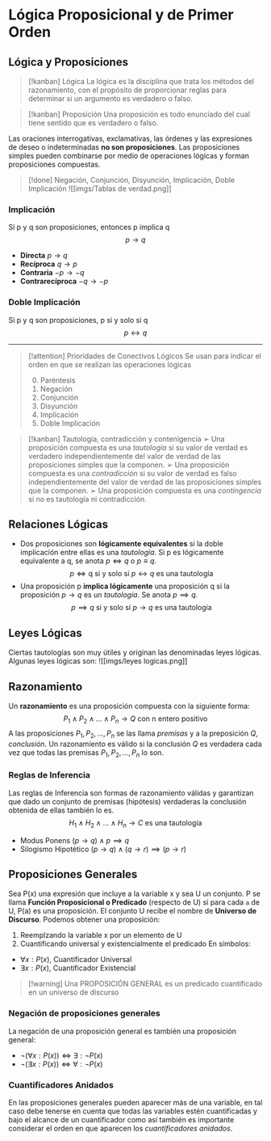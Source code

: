 # Lógica Proposicional y de Primer Orden
## Lógica y Proposiciones
> [!kanban] Lógica
> La lógica es la disciplina que trata los métodos del razonamiento, con el propósito de proporcionar reglas para determinar si un argumento es verdadero o falso.

> [!kanban] Proposición
> Una proposición es todo enunciado del cual tiene sentido que es verdadero o falso.

Las oraciones interrogativas, exclamativas, las órdenes y las expresiones de deseo o indeterminadas **no son proposiciones**.
Las proposiciones simples pueden combinarse por medio de operaciones lógicas y forman proposiciones compuestas.

> [!done] Negación, Conjunción, Disyunción, Implicación, Doble Implicación
> ![[imgs/Tablas de verdad.png]]
### Implicación
Si p y q son proposiciones, entonces p implica q
$$ 
p \to q
$$
- **Directa** $p \to q$
- **Recíproca** $q \to p$
- **Contraria** $-p \to -q$
- **Contrarecíproca** $-q \to -p$
### Doble Implicación
Si p y q son proposiciones, p si y solo si q
$$ p \leftrightarrow q$$

---

>[!attention] Prioridades de Conectivos Lógicos
Se usan para indicar el orden en que se realizan las operaciones lógicas
> 
> 0. Paréntesis
> 1. Negación
> 2. Conjunción
> 3. Disyunción
> 4. Implicación
> 5. Doble Implicación

> [!kanban] Tautología, contradicción y contenigencia
> ➢ Una proposición compuesta es una *tautología* si su valor de verdad es verdadero independientemente del valor de verdad de las proposiciones simples que la componen.
> ➢ Una proposición compuesta es una *contradicción* si su valor de verdad es falso independientemente del valor de verdad de las proposiciones simples que la componen.
> ➢ Una proposición compuesta es una *contingencia* si no es tautología ni contradicción.

## Relaciones Lógicas 
- Dos proposiciones son **lógicamente equivalentes** si la doble implicación entre ellas es una *tautología*. Si p es lógicamente equivalente a q, se anota $p\Leftrightarrow q$ o $p\equiv q$.
$$p\Leftrightarrow \text{q si y solo si }p\leftrightarrow q \text{ es una tautología}$$
- Una proposición p **implica lógicamente** una proposición q si la proposición $p → q$ es un *tautología*. Se anota $p\implies q$.
$$p\implies q \text{ si y solo si }p\to q \text{ es una tautología}$$
## Leyes Lógicas
Ciertas tautologías son muy útiles y originan las denominadas leyes lógicas. Algunas leyes lógicas son:
![[imgs/leyes logicas.png]]
## Razonamiento
Un **razonamiento** es una proposición compuesta con la siguiente forma:
$$P_{1}\wedge P_{2} \wedge \dots \wedge P_{n} \to Q \text{ con n entero positivo}$$
A las proposiciones $P_{1}, P_{2}, \dots, P_{n}$ se las llama *premisas* y a la preposición $Q$, *conclusión*.
Un razonamiento es válido si la conclusión $Q$ es verdadera cada vez que todas las premisas $P_{1}, P_{2}, \dots, P_{n}$ lo son.
### Reglas de Inferencia
Las reglas de Inferencia son formas de razonamiento válidas y garantizan que dado un conjunto de premisas (hipótesis) verdaderas la conclusión obtenida de ellas también lo es.
$$H_{1}\wedge H_{2} \wedge \dots \wedge H_{n} \to C \text{ es una tautología}$$
- Modus Ponens $(p\to q) \wedge p \implies q$
- Silogismo Hipotético $(p\to q) \wedge (q\to r) \implies (p\to r)$
## Proposiciones Generales
Sea P(x) una expresión que incluye a la variable x y sea U un conjunto. P se llama **Función Proposicional o Predicado** (respecto de U) si para cada `a` de U, P(a) es una proposición. El conjunto U recibe el nombre de **Universo de Discurso**.
Podemos obtener una proposición:
1. Reemplzando la variable x por un elemento de U
2. Cuantificando universal y existencialmente el predicado
En símbolos:
- $\forall x:P(x)$, Cuantificador Universal
- $\exists x:P(x)$, Cuantificador Existencial
>[!warning] Una PROPOSICIÓN GENERAL es un predicado cuantificado en un universo de discurso
### Negación de proposiciones generales
La negación de una proposición general es también una proposición general:
- $\neg(\forall x:P(x)) \Leftrightarrow \exists: \neg P(x)$
- $\neg(\exists x:P(x)) \Leftrightarrow \forall: \neg P(x)$
### Cuantificadores Anidados
En las proposiciones generales pueden aparecer más de una variable, en tal caso debe tenerse en cuenta que todas las variables estén cuantificadas y bajo el alcance de un cuantificador como así también es importante considerar el orden en que aparecen los *cuantificadores anidados*.